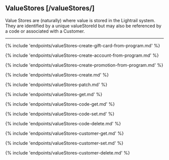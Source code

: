 ## ValueStores [/valueStores/]

Value Stores are (naturally) where value is stored in the Lightrail system.  They are identified by a unique valueStoreId but may also be referenced by a code or associated with a Customer.

---
{% include 'endpoints/valueStores-create-gift-card-from-program.md' %}

{% include 'endpoints/valueStores-create-account-from-program.md' %}

{% include 'endpoints/valueStores-create-promotion-from-program.md' %}

{% include 'endpoints/valueStores-create.md' %}

{% include 'endpoints/valueStores-patch.md' %}

{% include 'endpoints/valueStores-get.md' %}

{% include 'endpoints/valueStores-code-get.md' %}

{% include 'endpoints/valueStores-code-set.md' %}

{% include 'endpoints/valueStores-code-delete.md' %}

{% include 'endpoints/valueStores-customer-get.md' %}

{% include 'endpoints/valueStores-customer-set.md' %}

{% include 'endpoints/valueStores-customer-delete.md' %}
